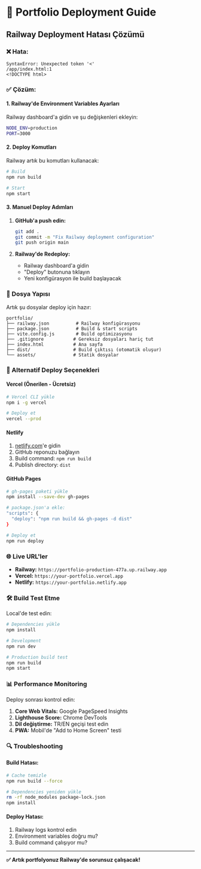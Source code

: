 # 🚀 Portfolio Deployment Guide

## Railway Deployment Hatası Çözümü

### ❌ Hata:
```
SyntaxError: Unexpected token '<'
/app/index.html:1
<!DOCTYPE html>
```

### ✅ Çözüm:

#### 1. Railway'de Environment Variables Ayarları

Railway dashboard'a gidin ve şu değişkenleri ekleyin:

```bash
NODE_ENV=production
PORT=3000
```

#### 2. Deploy Komutları

Railway artık bu komutları kullanacak:

```bash
# Build
npm run build

# Start
npm start
```

#### 3. Manuel Deploy Adımları

1. **GitHub'a push edin:**
   ```bash
   git add .
   git commit -m "Fix Railway deployment configuration"
   git push origin main
   ```

2. **Railway'de Redeploy:**
   - Railway dashboard'a gidin
   - "Deploy" butonuna tıklayın
   - Yeni konfigürasyon ile build başlayacak

### 📁 Dosya Yapısı

Artık şu dosyalar deploy için hazır:

```
portfolio/
├── railway.json          # Railway konfigürasyonu
├── package.json          # Build & start scripts
├── vite.config.js        # Build optimizasyonu
├── .gitignore           # Gereksiz dosyaları hariç tut
├── index.html           # Ana sayfa
├── dist/                # Build çıktısı (otomatik oluşur)
└── assets/              # Statik dosyalar
```

### 🔧 Alternatif Deploy Seçenekleri

#### Vercel (Önerilen - Ücretsiz)
```bash
# Vercel CLI yükle
npm i -g vercel

# Deploy et
vercel --prod
```

#### Netlify
1. [netlify.com](https://netlify.com)'e gidin
2. GitHub reponuzu bağlayın
3. Build command: `npm run build`
4. Publish directory: `dist`

#### GitHub Pages
```bash
# gh-pages paketi yükle
npm install --save-dev gh-pages

# package.json'a ekle:
"scripts": {
  "deploy": "npm run build && gh-pages -d dist"
}

# Deploy et
npm run deploy
```

### 🌐 Live URL'ler

- **Railway:** `https://portfolio-production-477a.up.railway.app`
- **Vercel:** `https://your-portfolio.vercel.app`
- **Netlify:** `https://your-portfolio.netlify.app`

### 🛠️ Build Test Etme

Local'de test edin:

```bash
# Dependencies yükle
npm install

# Development
npm run dev

# Production build test
npm run build
npm start
```

### 📊 Performance Monitoring

Deploy sonrası kontrol edin:

1. **Core Web Vitals:** Google PageSpeed Insights
2. **Lighthouse Score:** Chrome DevTools
3. **Dil değiştirme:** TR/EN geçişi test edin
4. **PWA:** Mobil'de "Add to Home Screen" testi

### 🔍 Troubleshooting

#### Build Hatası:
```bash
# Cache temizle
npm run build --force

# Dependencies yeniden yükle
rm -rf node_modules package-lock.json
npm install
```

#### Deploy Hatası:
1. Railway logs kontrol edin
2. Environment variables doğru mu?
3. Build command çalışıyor mu?

---

**✅ Artık portfolyonuz Railway'de sorunsuz çalışacak!**